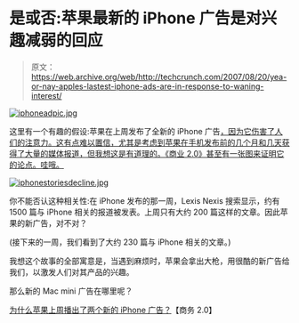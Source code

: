 # 是或否:苹果最新的 iPhone 广告是对兴趣减弱的回应

> 原文：<https://web.archive.org/web/http://techcrunch.com/2007/08/20/yea-or-nay-apples-lastest-iphone-ads-are-in-response-to-waning-interest/>

[![iphoneadpic.jpg](img/8e2d1d6cad8bb9f6e9bd0cda93a0ca4c.png)](https://web.archive.org/web/20151107182055/http://old.crunchgear.com/wp-content/uploads/iphoneadpic.jpg "iphoneadpic.jpg")

这里有一个有趣的假设:苹果在上周发布了全新的 iPhone 广告[，因为它伤害了人们的注意力。这有点难以置信，尤其是考虑到苹果在手机发布前的几个月和几天获得了大量的媒体报道，但我想这是有道理的。《商业 2.0》甚至有一张图来证明它的论点。哇哦。](https://web.archive.org/web/20151107182055/http://www.apple.com/iphone/ads/ad8/)

[![iphonestoriesdecline.jpg](img/bad8cba8d9807d76cace235c8f618f74.png)](https://web.archive.org/web/20151107182055/http://old.crunchgear.com/wp-content/uploads/iphonestoriesdecline.jpg "iphonestoriesdecline.jpg")

你不能否认这种相关性:在 iPhone 发布的那一周，Lexis Nexis 搜索显示，约有 1500 篇与 iPhone 相关的报道被发表。上周只有大约 200 篇这样的文章。因此苹果的新广告，对不对？

(接下来的一周，我们看到了大约 230 篇与 iPhone 相关的文章。)

我想这个故事的全部寓意是，当遇到麻烦时，苹果会拿出大枪，用很酷的新广告给我们，以激发人们对其产品的兴趣。

那么新的 Mac mini 广告在哪里呢？

[为什么苹果上周播出了两个新的 iPhone 广告？](https://web.archive.org/web/20151107182055/http://blogs.business2.com/apple/2007/08/why-did-apple-a.html)【商务 2.0】